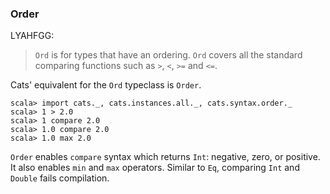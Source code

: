 
### Order

LYAHFGG:

> `Ord` is for types that have an ordering. `Ord` covers all the standard comparing functions such as `>`, `<`, `>=` and `<=`.

Cats' equivalent for the `Ord` typeclass is `Order`.

```console:new,error
scala> import cats._, cats.instances.all._, cats.syntax.order._
scala> 1 > 2.0
scala> 1 compare 2.0
scala> 1.0 compare 2.0
scala> 1.0 max 2.0
```

`Order` enables `compare` syntax which returns `Int`: negative, zero, or positive.
It also enables `min` and `max` operators.
Similar to `Eq`, comparing `Int` and `Double` fails compilation.
